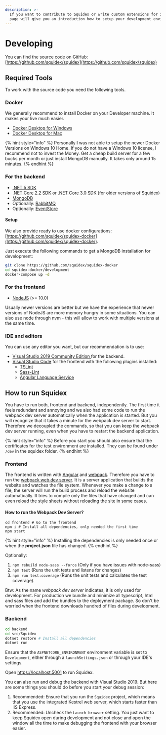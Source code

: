 ```yaml
---
description: >-
  If you want to contribute to Squidex or write custom extensions for it, this
  page will give you an introduction how to setup your development environment.
---
```


# Developing

You can find the source code on GitHub: [https://github.com/squidex/squidex](https://github.com/squidex/squidex)

## Required Tools

To work with the source code you need the following tools.

### Docker

We generally recommend to install Docker on your Developer machine. It makes your live much easier.

* [Docker Desktop for Windows](https://docs.docker.com/docker-for-windows/)
* [Docker Desktop for Mac](https://docs.docker.com/docker-for-mac/)

{% hint style="info" %}
Personally I was not able to setup the newer Docker Versions on Windows 10 Home. If you do not have a Windows 10 license, I recommend not to invest the Money. Get a cheap build server for a few bucks per month or just install MongoDB manually. It takes only around 15 minutes.
{% endhint %}

### For the backend

* [.NET 5 SDK](https://dotnet.microsoft.com/download/dotnet/5.0)
* [.NET Core 2.2 SDK](https://dotnet.microsoft.com/download/dotnet-core/2.2) or [.NET Core 3.0 SDK](https://dotnet.microsoft.com/download/dotnet-core/3.0) \(for older versions of Squidex\)
* [MongoDB](https://www.mongodb.com/)
* Optionally: [RabbitMQ](https://www.rabbitmq.com/download.html)
* Optionally: [EventStore](https://eventstore.org/)

#### Setup

We also provide ready to use docker configurations: [https://github.com/squidex/squidex-docker](https://github.com/squidex/squidex-docker).

Just execute the following commands to get a MongoDB installation for development:

```bash
git clone https://github.com/squidex/squidex-docker
cd squidex-docker/development
docker-compose up -d
```

### For the frontend

* [NodeJS](https://nodejs.org/en/) \(&gt;= 10.0\)

Usually newer versions are better but we have the experience that newer versions of NodeJS are more memory hungry in some situations. You can also use node through nvm - this will allow to work with multiple versions at the same time.

### IDE and editors

You can use any editor you want, but our recommendation is to use:

* [Visual Studio 2019 Community Edition ](https://visualstudio.microsoft.com/vs/?rr=https%3A%2F%2Fwww.google.com%2F)for the backend.
* [Visual Studio Code](https://code.visualstudio.com/) for the frontend with the following plugins installed:
  * [TSLint](https://marketplace.visualstudio.com/items?itemName=ms-vscode.vscode-typescript-tslint-plugin)
  * [Sass-Lint](https://marketplace.visualstudio.com/items?itemName=glen-84.sass-lint)
  * [Angular Language Service](https://marketplace.visualstudio.com/items?itemName=Angular.ng-template)

## How to run Squidex

You have to run both, frontend and backend, independently. The first time it feels redundant and annoying and we also had some code to run the webpack dev server automatically when the application is started. But you will recognize that it takes a minute for the webpack dev server to start. Therefore we decoupled the commands, so that you can keep the webpack dev server running, even when you have to restart the backend application.

{% hint style="info" %}
Before you start you should also ensure that the certificates for the test environment are installed. They can be found under `/dev` in the squidex folder.
{% endhint %}

### Frontend

The frontend is written with [Angular](https://angular.io) and [webpack](https://webpack.js.org/). Therefore you have to run the [webpack web dev server](https://webpack.js.org/configuration/dev-server/). It is a server application that builds the website and watches the file system. Whenever you make a change to a file, the server will run the build process and reload the website automatically. It tries to compile only the files that have changed and can even reload the style sheets without reloading the site in some cases.

#### How to run the Webpack Dev Server?

```text
cd frontend # Go to the frontend
npm i # Install all dependencies, only needed the first time
npm start
```

{% hint style="info" %}
Installing the dependencies is only needed once or when the **project.json** file has changed.
{% endhint %}

Optionally:

1. `npm rebuild node-sass --force` \(Only if you have issues with node-sass\)
2. `npm test` \(Runs the unit tests and listens for changes\)
3. `npm run test:coverage` \(Runs the unit tests and calculates the test coverage\).

Btw: As the name _webpack dev server_ indicates, it is only used for development. For production we bundle and minimize all typescript, html and sass files and add the bundles to the deployment package. So don't be worried when the frontend downloads hundred of files during development.

### Backend

```bash
cd backend
cd src/Squidex
dotnet restore # Install all dependencies
dotnet run
```

Ensure that the `ASPNETCORE_ENVIRONMENT` environment variable is set to `Development`, either through a `launchSettings.json` or through your IDE's settings.

Open [https://localhost:5001](https://localhost:5001) to run Squidex.

You can also run and debug the backend with Visual Studio 2019. But here are some things you should do before you start your debug session:

1. Recommended: Ensure that you run the `Squidex` project, which means that you use the integrated Kestrel web server, which starts faster than IIS Express.
2. Recommended: Uncheck the `Launch browser` setting. You just want to keep Squidex open during development and not close and open the window all the time to make debugging the frontend with your browser easier.

